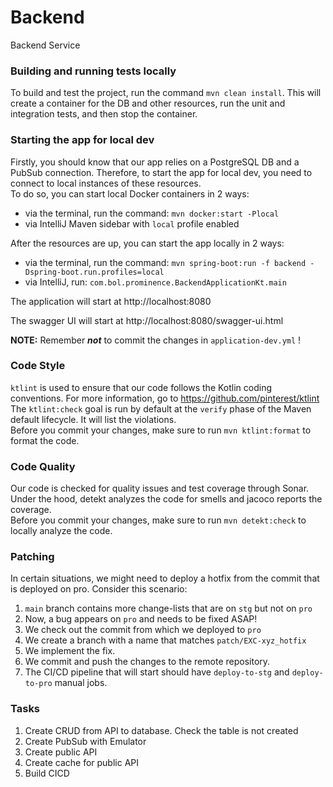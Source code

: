 # Backend

Backend Service

### Building and running tests locally

To build and test the project, run the command `mvn clean install`.
This will create a container for the DB and other resources, run the unit and integration tests, and then stop the container.

### Starting the app for local dev

Firstly, you should know that our app relies on a PostgreSQL DB and a PubSub connection.
Therefore, to start the app for local dev, you need to connect to local instances of these resources. \
To do so, you can start local Docker containers in 2 ways:

* via the terminal, run the command: `mvn docker:start -Plocal`
* via IntelliJ Maven sidebar with `local` profile enabled

After the resources are up, you can start the app locally in 2 ways:

* via the terminal, run the command: `mvn spring-boot:run -f backend -Dspring-boot.run.profiles=local`
* via IntelliJ, run: `com.bol.prominence.BackendApplicationKt.main`

The application will start at http://localhost:8080

The swagger UI will start at http://localhost:8080/swagger-ui.html

**NOTE:** Remember ***not*** to commit the changes in `application-dev.yml` !

### Code Style

`ktlint` is used to ensure that our code follows the Kotlin coding conventions.
For more information, go to https://github.com/pinterest/ktlint  \
The `ktlint:check` goal is run by default at the `verify` phase of the Maven default lifecycle. It will list the violations. \
Before you commit your changes, make sure to run `mvn ktlint:format` to format the code.

### Code Quality

Our code is checked for quality issues and test coverage through Sonar. \
Under the hood, detekt analyzes the code for smells and jacoco reports the coverage. \
Before you commit your changes, make sure to run `mvn detekt:check` to locally analyze the code.

### Patching

In certain situations, we might need to deploy a hotfix from the commit that is deployed on pro. Consider this scenario:

1. `main` branch contains more change-lists that are on `stg` but not on `pro`
2. Now, a bug appears on `pro` and needs to be fixed ASAP!
3. We check out the commit from which we deployed to `pro`
4. We create a branch with a name that matches `patch/EXC-xyz_hotfix`
5. We implement the fix.
6. We commit and push the changes to the remote repository.
7. The CI/CD pipeline that will start should have `deploy-to-stg` and `deploy-to-pro` manual jobs.

### Tasks
1. Create CRUD from API to database. Check the table is not created
2. Create PubSub with Emulator
3. Create public API
4. Create cache for public API
5. Build CICD
